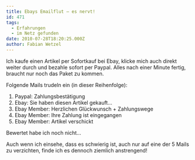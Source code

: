 ```yaml
---
title: Ebays Emailflut – es nervt!
id: 471
tags:
  - Erfahrungen
  - im Netz gefunden
date: 2010-07-28T18:20:25.000Z
author: Fabian Wetzel
---
```


Ich kaufe einen Artikel per Sofortkauf bei Ebay, klicke mich auch direkt weiter durch und bezahle sofort per Paypal. Alles nach einer Minute fertig, braucht nur noch das Paket zu kommen.

Folgende Mails trudeln ein (in dieser Reihenfolge):

1.  Paypal: Zahlungsbestätigung
2.  Ebay: Sie haben diesen Artikel gekauft…
3.  Ebay Member: Herzlichen Glückwunsch + Zahlungswege
4.  Ebay Member: Ihre Zahlung ist eingegangen
5.  Ebay Member: Artikel verschickt  

Bewertet habe ich noch nicht…

Auch wenn ich einsehe, dass es schwierig ist, auch nur auf eine der 5 Mails zu verzichten, finde ich es dennoch ziemlich anstrengend!

